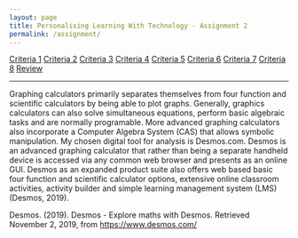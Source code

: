 ```yaml
---
layout: page
title: Personalising Learning With Technology - Assignment 2
permalink: /assignment/
---
```

[Criteria 1](http://damienstpierre.com/criteria_1/)
[Criteria 2](http://damienstpierre.com/criteria_2/)
[Criteria 3](http://damienstpierre.com/criteria_3/)
[Criteria 4](http://damienstpierre.com/criteria_4/)
[Criteria 5](http://damienstpierre.com/criteria_5/)
[Criteria 6](http://damienstpierre.com/criteria_6/)
[Criteria 7](http://damienstpierre.com/criteria_7/)
[Criteria 8](http://damienstpierre.com/criteria_8/)
[Review](http://damienstpierre.com/criteria_review/)

----------------------------------------------------------------------------------------

Graphing calculators primarily separates themselves from four function and scientific calculators by being able to plot graphs. Generally, graphics calculators can also solve simultaneous equations, perform basic algebraic tasks and are normally programable. More advanced graphing calculators also incorporate a Computer Algebra System (CAS) that allows symbolic manipulation.
My chosen digital tool for analysis is Desmos.com. Desmos is an advanced graphing calculator that rather than being a separate handheld device is accessed via any common web browser and presents as an online GUI.
Desmos as an expanded product suite also offers web based basic four function and scientific calculator options, extensive online classroom activities, activity builder and simple learning management system (LMS) (Desmos, 2019).

Desmos. (2019). Desmos - Explore maths with Desmos. Retrieved November 2, 2019, from https://www.desmos.com/
